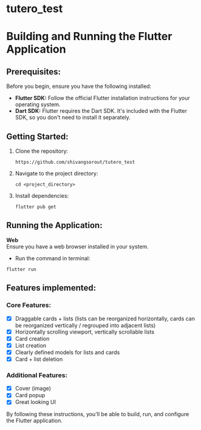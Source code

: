 # tutero_test

# Building and Running the Flutter Application

## Prerequisites:
Before you begin, ensure you have the following installed:
- **Flutter SDK:** Follow the official Flutter installation instructions for your operating system.
- **Dart SDK:** Flutter requires the Dart SDK. It's included with the Flutter SDK, so you don't need to install it separately.
## Getting Started:
1. Clone the repository:
	```
	https://github.com/shivangsorout/tutero_test
	```
2. Navigate to the project directory:
	```
	cd <project_directory>
	```
3. Install dependencies:
	```
	flutter pub get
	```
## Running the Application:
**Web**   
Ensure you have a web browser installed in your system.   

- Run the command in terminal:
 ```
 flutter run
 ```
## Features implemented:
### Core Features:
 - [x] Draggable cards + lists (lists can be reorganized horizontally, cards can be 
reorganized vertically / regrouped into adjacent lists)
 - [x] Horizontally scrolling viewport, vertically scrollable lists
 - [x] Card creation
 - [x] List creation
 - [x] Clearly defined models for lists and cards
 - [x] Card + list deletion
### Additional Features:
 - [x] Cover (image)
 - [x] Card popup
 - [x] Great looking UI

By following these instructions, you'll be able to build, run, and configure the Flutter application.
